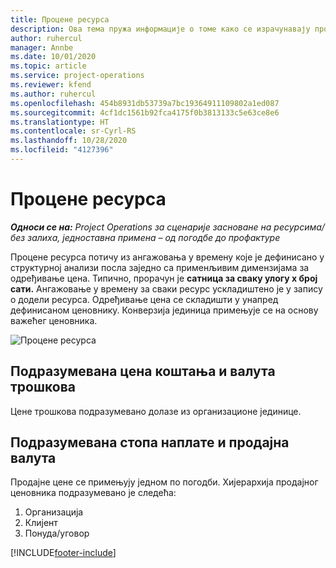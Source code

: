 ```yaml
---
title: Процене ресурса
description: Ова тема пружа информације о томе како се израчунавају процене ресурса у услузи Project Operations.
author: ruhercul
manager: Annbe
ms.date: 10/01/2020
ms.topic: article
ms.service: project-operations
ms.reviewer: kfend
ms.author: ruhercul
ms.openlocfilehash: 454b8931db53739a7bc19364911109802a1ed087
ms.sourcegitcommit: 4cf1dc1561b92fca4175f0b3813133c5e63ce8e6
ms.translationtype: HT
ms.contentlocale: sr-Cyrl-RS
ms.lasthandoff: 10/28/2020
ms.locfileid: "4127396"
---
```

# <a name="resource-estimates"></a>Процене ресурса

_**Односи се на:** Project Operations за сценарије засноване на ресурсима/без залиха, једноставна примена – од погодбе до профактуре_

Процене ресурса потичу из ангажовања у времену које је дефинисано у структурној анализи посла заједно са применљивим димензијама за одређивање цена. Типично, прорачун је **сатница за сваку улогу x број сати.** Ангажовање у времену за сваки ресурс ускладиштено је у запису о додели ресурса. Одређивање цена се складишти у унапред дефинисаном ценовнику. Конверзија јединица примењује се на основу важећег ценовника.

![Процене ресурса](./media/navigation12.png)

## <a name="default-cost-price-and-cost-currency"></a>Подразумевана цена коштања и валута трошкова

Цене трошкова подразумевано долазе из организационе јединице.

## <a name="default-bill-rate-and-sales-currency"></a>Подразумевана стопа наплате и продајна валута

Продајне цене се примењују једном по погодби. Хијерархија продајног ценовника подразумевано је следећа:

1. Организација
2. Клијент
3. Понуда/уговор


[!INCLUDE[footer-include](../includes/footer-banner.md)]